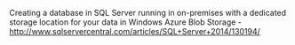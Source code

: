 Creating a database in SQL Server running in on-premises with a dedicated storage location for your data in Windows Azure Blob Storage - 
 http://www.sqlservercentral.com/articles/SQL+Server+2014/130194/ 
